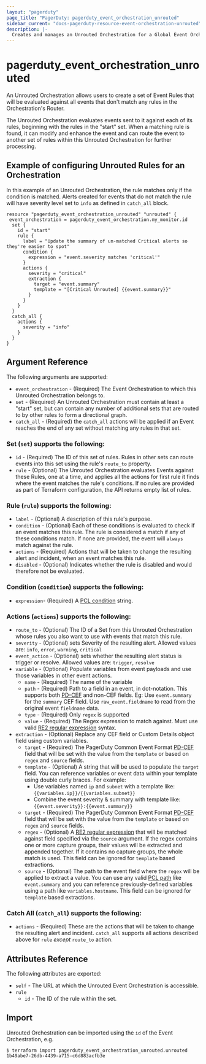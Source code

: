 ```yaml
---
layout: "pagerduty"
page_title: "PagerDuty: pagerduty_event_orchestration_unrouted"
sidebar_current: "docs-pagerduty-resource-event-orchestration-unrouted"
description: |-
  Creates and manages an Unrouted Orchestration for a Global Event Orchestration in PagerDuty.
---
```


# pagerduty_event_orchestration_unrouted

An Unrouted Orchestration allows users to create a set of Event Rules that will be evaluated against all events that don't match any rules in the Orchestration's Router.

The Unrouted Orchestration evaluates events sent to it against each of its rules, beginning with the rules in the "start" set. When a matching rule is found, it can modify and enhance the event and can route the event to another set of rules within this Unrouted Orchestration for further processing.

## Example of configuring Unrouted Rules for an Orchestration

In this example of an Unrouted Orchestration, the rule matches only if the condition is matched.
Alerts created for events that do not match the rule will have severity level set to `info` as defined in `catch_all` block.

```hcl
resource "pagerduty_event_orchestration_unrouted" "unrouted" {
 event_orchestration = pagerduty_event_orchestration.my_monitor.id
  set {
    id = "start"
    rule {
      label = "Update the summary of un-matched Critical alerts so they're easier to spot"
      condition {
        expression = "event.severity matches 'critical'"
      }
      actions {
        severity = "critical"
        extraction {
          target = "event.summary"
          template = "[Critical Unrouted] {{event.summary}}"
        }
      }
    }
  }
  catch_all {
    actions {
      severity = "info"
    }
  }
}
```

## Argument Reference

The following arguments are supported:

* `event_orchestration` - (Required) The Event Orchestration to which this Unrouted Orchestration belongs to.
* `set` - (Required) An Unrouted Orchestration must contain at least a "start" set, but can contain any number of additional sets that are routed to by other rules to form a directional graph.
* `catch_all` - (Required) the `catch_all` actions will be applied if an Event reaches the end of any set without matching any rules in that set.

### Set (`set`) supports the following:
* `id` - (Required) The ID of this set of rules. Rules in other sets can route events into this set using the rule's `route_to` property.
* `rule` - (Optional) The Unrouted Orchestration evaluates Events against these Rules, one at a time, and applies all the actions for first rule it finds where the event matches the rule's conditions. If no rules are provided as part of Terraform configuration, the API returns empty list of rules.

### Rule (`rule`) supports the following:
* `label` - (Optional) A description of this rule's purpose.
* `condition` - (Optional) Each of these conditions is evaluated to check if an event matches this rule. The rule is considered a match if any of these conditions match. If none are provided, the event will `always` match against the rule.
* `actions` - (Required) Actions that will be taken to change the resulting alert and incident, when an event matches this rule.
* `disabled` - (Optional) Indicates whether the rule is disabled and would therefore not be evaluated.

### Condition (`condition`) supports the following:
* `expression`- (Required) A [PCL condition](https://developer.pagerduty.com/docs/ZG9jOjM1NTE0MDc0-pcl-overview) string.

### Actions (`actions`) supports the following:
* `route_to` - (Optional) The ID of a Set from this Unrouted Orchestration whose rules you also want to use with events that match this rule.
* `severity` - (Optional) sets Severity of the resulting alert. Allowed values are: `info`, `error`, `warning`, `critical`
* `event_action` - (Optional) sets whether the resulting alert status is trigger or resolve. Allowed values are: `trigger`, `resolve`
* `variable` - (Optional) Populate variables from event payloads and use those variables in other event actions.
  * `name` - (Required) The name of the variable
  * `path` - (Required) Path to a field in an event, in dot-notation. This supports both [PD-CEF](https://support.pagerduty.com/docs/pd-cef) and non-CEF fields. Eg: Use `event.summary` for the `summary` CEF field. Use `raw_event.fieldname` to read from the original event `fieldname` data.
  * `type` - (Required) Only `regex` is supported
  * `value` - (Required) The Regex expression to match against. Must use valid [RE2 regular expression](https://github.com/google/re2/wiki/Syntax) syntax.
* `extraction` - (Optional) Replace any CEF field or Custom Details object field using custom variables.
  * `target` - (Required) The PagerDuty Common Event Format [PD-CEF](https://support.pagerduty.com/docs/pd-cef) field that will be set with the value from the `template` or based on `regex` and `source` fields.
  * `template` - (Optional) A string that will be used to populate the `target` field. You can reference variables or event data within your template using double curly braces. For example:
    * Use variables named `ip` and `subnet` with a template like: `{{variables.ip}}/{{variables.subnet}}`
    * Combine the event severity & summary with template like: `{{event.severity}}:{{event.summary}}`
  * `target` - (Required) The PagerDuty Common Event Format [PD-CEF](https://support.pagerduty.com/docs/pd-cef) field that will be set with the value from the `template` or based on `regex` and `source` fields.
  * `regex` - (Optional) A [RE2 regular expression](https://github.com/google/re2/wiki/Syntax) that will be matched against field specified via the `source` argument. If the regex contains one or more capture groups, their values will be extracted and appended together. If it contains no capture groups, the whole match is used. This field can be ignored for `template` based extractions.
  * `source` - (Optional) The path to the event field where the `regex` will be applied to extract a value. You can use any valid [PCL path](https://developer.pagerduty.com/docs/ZG9jOjM1NTE0MDc0-pcl-overview#paths) like `event.summary` and you can reference previously-defined variables using a path like `variables.hostname`. This field can be ignored for `template` based extractions.

### Catch All (`catch_all`) supports the following:
* `actions` - (Required) These are the actions that will be taken to change the resulting alert and incident. `catch_all` supports all actions described above for `rule` _except_ `route_to` action.

## Attributes Reference

The following attributes are exported:
* `self` - The URL at which the Unrouted Event Orchestration is accessible.
* `rule`
  * `id` - The ID of the rule within the set.

## Import

Unrouted Orchestration can be imported using the `id` of the Event Orchestration, e.g.

```
$ terraform import pagerduty_event_orchestration_unrouted.unrouted 1b49abe7-26db-4439-a715-c6d883acfb3e
```

